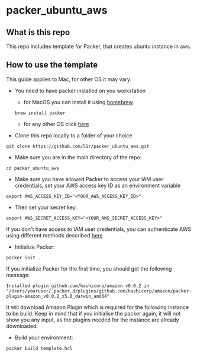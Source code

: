 # packer_ubuntu_aws

## What is this repo
This repo includes template for Packer, that creates ubuntu instance in aws.
## How to use the template
This guide applies to Mac, for other OS it may vary. 
* You need to have packer  installed on you workstation
   *  for MacOS you can install it using [homebrew](https://brew.sh/)
   
    ```
    brew install packer
    ```
  
   *  for any other OS click [here](https://packer.io/downloads.html) 

* Clone this repo locally to a folder of your choice
```
git clone https://github.com/51r/packer_ubuntu_aws.git
```
* Make sure you are in the main directory of the repo:

```
cd packer_ubuntu_aws
```
* Make sure you have allowed Packer to access your IAM user credentials, set your AWS access key ID as an environment variable
```
export AWS_ACCESS_KEY_ID="<YOUR_AWS_ACCESS_KEY_ID>"
```
* Then set your secret key:
```
export AWS_SECRET_ACCESS_KEY="<YOUR_AWS_SECRET_ACCESS_KEY>"
```
If you don't have access to IAM user credentials, you can authenticate AWS using different methods described [here](https://www.packer.io/plugins/builders/amazon#authentication)
* Initialize Packer:
```
packer init .
```
If you initialize Packer for the first time, you should get the following message:
```
Installed plugin github.com/hashicorp/amazon v0.0.2 in "/Users/youruser/.packer.d/plugins/github.com/hashicorp/amazon/packer-plugin-amazon_v0.0.2_x5.0_darwin_amd64"
```
It will download Amazon Plugin which is required for the following instance to be build. Keep in mind that if you initialise the packer again, it will not show you any input, as the plugins needed for the instance are already downloaded.
* Build your environment:
```
packer build template.hcl
```
